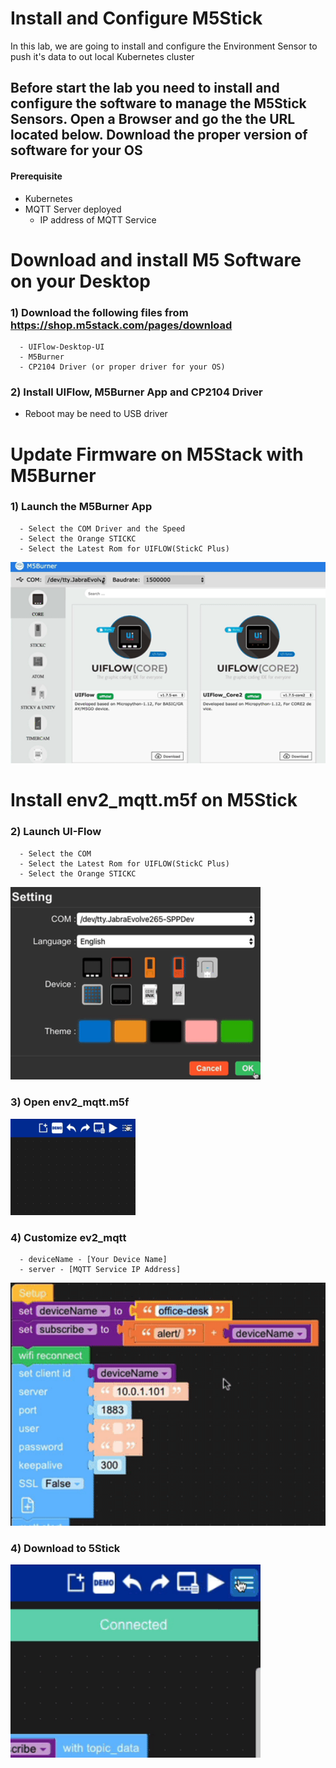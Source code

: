 # Install and Configure M5Stick

In this lab, we are going to install and configure the Environment Sensor to push it's data to out local Kubernetes  cluster

## Before start the lab you need to install and configure the software to manage the M5Stick Sensors. Open a Browser and go the the URL located below. Download the proper version of software for your OS

#### Prerequisite
  - Kubernetes 
  - MQTT Server deployed
    - IP address of MQTT Service

# Download and install M5 Software on your Desktop

### 1) Download the following files from https://shop.m5stack.com/pages/download

```
  - UIFlow-Desktop-UI
  - M5Burner
  - CP2104 Driver (or proper driver for your OS)
```

### 2) Install UIFlow, M5Burner App and CP2104 Driver

  *  Reboot may be need to USB driver

# Update Firmware on M5Stack with M5Burner

### 1) Launch the M5Burner App 
```
  - Select the COM Driver and the Speed
  - Select the Orange STICKC
  - Select the Latest Rom for UIFLOW(StickC Plus)
```
<img src="../../assets/Deploy-M5Stack-1-m5burner.gif" width="600">


# Install env2_mqtt.m5f on M5Stick

### 2) Launch UI-Flow 
```
  - Select the COM
  - Select the Latest Rom for UIFLOW(StickC Plus)
  - Select the Orange STICKC
```

<img src="../../assets/Deploy-M5Stack-2-UI-Flow.gif" width="400">


### 3) Open env2_mqtt.m5f 

<img src="../../assets/Deploy-M5Stack-3-UI-Flow-open.gif" width="200">

### 4) Customize ev2_mqtt
```
  - deviceName - [Your Device Name]
  - server - [MQTT Service IP Address]
```
<img src="../../assets/Deploy-M5Stack-4-UI-Flow-customize.gif" width="600">


### 4) Download to 5Stick

<img src="../../assets/Deploy-M5Stack-4-UI-Flow-download.gif" width="400">

